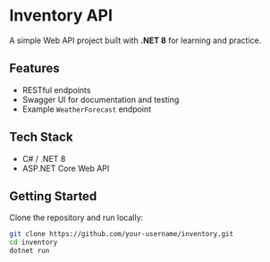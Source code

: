 # Inventory API

A simple Web API project built with **.NET 8** for learning and practice.  

## Features
- RESTful endpoints
- Swagger UI for documentation and testing
- Example `WeatherForecast` endpoint

## Tech Stack
- C# / .NET 8
- ASP.NET Core Web API

## Getting Started
Clone the repository and run locally:

```bash
git clone https://github.com/your-username/inventory.git
cd inventory
dotnet run
